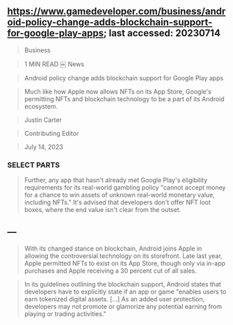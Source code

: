 ## https://www.gamedeveloper.com/business/android-policy-change-adds-blockchain-support-for-google-play-apps; last accessed: 20230714

> Business

> 1 MIN READ
￼
> News

> Android policy change adds blockchain support for Google Play apps

> Much like how Apple now allows NFTs on its App Store, Google's permitting NFTs and blockchain technology to be a part of its Android ecosystem.

> Justin Carter

> Contributing Editor

> July 14, 2023

### SELECT PARTS

> Further, any app that hasn't already met Google Play's eligibility requirements for its real-world gambling policy "cannot accept money for a chance to win assets of unknown real-world monetary value, including NFTs." It's advised that developers don't offer NFT loot boxes, where the end value isn't clear from the outset. 


## —

> With its changed stance on blockchain, Android joins Apple in allowing the controversial technology on its storefront. Late last year, Apple permitted NFTs to exist on its App Store, though only via in-app purchases and Apple receiving a 30 percent cut of all sales. 

> In its guidelines outlining the blockchain support, Android states that developers have to explicitly state if an app or game "enables users to earn tokenized digital assets. [...] As an added user protection, developers may not promote or glamorize any potential earning from playing or trading activities."


